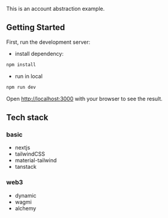 This is an account abstraction example.

## Getting Started

First, run the development server:

+ install dependency:

```bash
npm install
```
+ run in local

```bash
npm run dev
```
Open [http://localhost:3000](http://localhost:3000) with your browser to see the result.

## Tech stack
### basic
- nextjs
- tailwindCSS
- material-tailwind
- tanstack

### web3
- dynamic
- wagmi
- alchemy